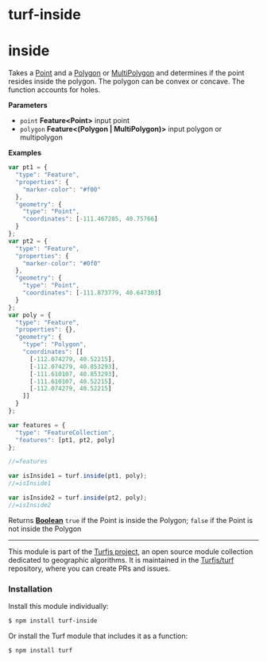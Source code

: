 # turf-inside

# inside

Takes a [Point](Point) and a [Polygon](Polygon) or [MultiPolygon](MultiPolygon) and determines if the point resides inside the polygon. The polygon can
be convex or concave. The function accounts for holes.

**Parameters**

-   `point` **Feature&lt;Point>** input point
-   `polygon` **Feature&lt;(Polygon | MultiPolygon)>** input polygon or multipolygon

**Examples**

```javascript
var pt1 = {
  "type": "Feature",
  "properties": {
    "marker-color": "#f00"
  },
  "geometry": {
    "type": "Point",
    "coordinates": [-111.467285, 40.75766]
  }
};
var pt2 = {
  "type": "Feature",
  "properties": {
    "marker-color": "#0f0"
  },
  "geometry": {
    "type": "Point",
    "coordinates": [-111.873779, 40.647303]
  }
};
var poly = {
  "type": "Feature",
  "properties": {},
  "geometry": {
    "type": "Polygon",
    "coordinates": [[
      [-112.074279, 40.52215],
      [-112.074279, 40.853293],
      [-111.610107, 40.853293],
      [-111.610107, 40.52215],
      [-112.074279, 40.52215]
    ]]
  }
};

var features = {
  "type": "FeatureCollection",
  "features": [pt1, pt2, poly]
};

//=features

var isInside1 = turf.inside(pt1, poly);
//=isInside1

var isInside2 = turf.inside(pt2, poly);
//=isInside2
```

Returns **[Boolean](https://developer.mozilla.org/en-US/docs/Web/JavaScript/Reference/Global_Objects/Boolean)** `true` if the Point is inside the Polygon; `false` if the Point is not inside the Polygon

---

This module is part of the [Turfjs project](http://turfjs.org/), an open source
module collection dedicated to geographic algorithms. It is maintained in the
[Turfjs/turf](https://github.com/Turfjs/turf) repository, where you can create
PRs and issues.

### Installation

Install this module individually:

```sh
$ npm install turf-inside
```

Or install the Turf module that includes it as a function:

```sh
$ npm install turf
```

